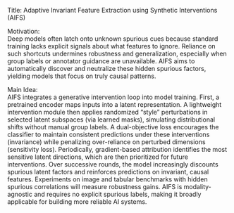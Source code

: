 Title: Adaptive Invariant Feature Extraction using Synthetic Interventions (AIFS)

Motivation:  
Deep models often latch onto unknown spurious cues because standard training lacks explicit signals about what features to ignore. Reliance on such shortcuts undermines robustness and generalization, especially when group labels or annotator guidance are unavailable. AIFS aims to automatically discover and neutralize these hidden spurious factors, yielding models that focus on truly causal patterns.

Main Idea:  
AIFS integrates a generative intervention loop into model training. First, a pretrained encoder maps inputs into a latent representation. A lightweight intervention module then applies randomized “style” perturbations in selected latent subspaces (via learned masks), simulating distributional shifts without manual group labels. A dual-objective loss encourages the classifier to maintain consistent predictions under these interventions (invariance) while penalizing over-reliance on perturbed dimensions (sensitivity loss). Periodically, gradient-based attribution identifies the most sensitive latent directions, which are then prioritized for future interventions. Over successive rounds, the model increasingly discounts spurious latent factors and reinforces predictions on invariant, causal features. Experiments on image and tabular benchmarks with hidden spurious correlations will measure robustness gains. AIFS is modality-agnostic and requires no explicit spurious labels, making it broadly applicable for building more reliable AI systems.